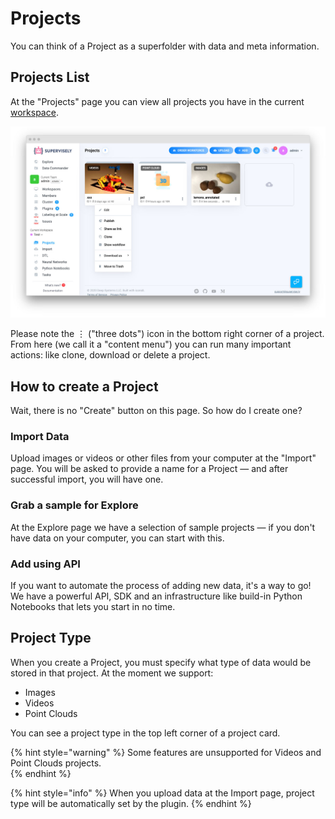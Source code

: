 # Projects

You can think of a Project as a superfolder with data and meta information.

## Projects List

At the "Projects" page you can view all projects you have in the current [workspace](../collaboration/README.md).

![](assets/projects-list.jpg)

Please note the ⋮ ("three dots") icon in the bottom right corner of a project. From here (we call it a "content menu") you can run many important actions: like clone, download or delete a project.  

## How to create a Project

Wait, there is no "Create" button on this page. So how do I create one?

### Import Data

Upload images or videos or other files from your computer at the "Import" page. You will be asked to provide a name for a Project — and after successful import, you will have one.

### Grab a sample for Explore

At the Explore page we have a selection of sample projects — if you don't have data on your computer, you can start with this.

### Add using API

If you want to automate the process of adding new data, it's a way to go! We have a powerful API, SDK and an infrastructure like build-in Python Notebooks that lets you start in no time. 

## Project Type

When you create a Project, you must specify what type of data would be stored in that project. At the moment we support:

- Images
- Videos
- Point Clouds

You can see a project type in the top left corner of a project card.

{% hint style="warning" %}
Some features are unsupported for Videos and Point Clouds projects.  
{% endhint %}  

{% hint style="info" %}
When you upload data at the Import page, project type will be automatically set by the plugin.
{% endhint %}
